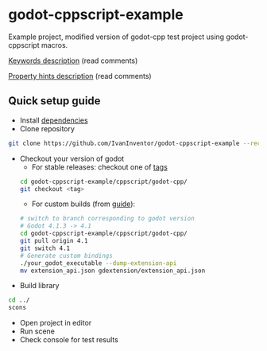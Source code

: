 # godot-cppscript-example

Example project, modified version of godot-cpp test project using godot-cppscript macros.

[Keywords description](https://github.com/IvanInventor/godot-cppscript-example/blob/master/src/example.hpp) (read comments)

[Property hints description](https://github.com/IvanInventor/godot-cppscript-example/blob/master/src/example_properties.hpp) (read comments)

## Quick setup guide
- Install [dependencies](https://github.com/IvanInventor/godot-cpp-script#dependencies)
- Clone repository
```bash
git clone https://github.com/IvanInventor/godot-cppscript-example --recurse-submodules
```
- Checkout your version of godot
    - For stable releases: checkout one of [tags](https://github.com/godotengine/godot-cpp/tags)
    ```bash
    cd godot-cppscript-example/cppscript/godot-cpp/
    git checkout <tag>
    ```
    - For custom builds (from [guide](https://docs.godotengine.org/en/stable/tutorials/scripting/gdextension/gdextension_cpp_example.html#building-the-c-bindings)):
    ```bash
    # switch to branch corresponding to godot version
    # Godot 4.1.3 -> 4.1
    cd godot-cppscript-example/cppscript/godot-cpp/
    git pull origin 4.1
    git switch 4.1
    # Generate custom bindings
    ./your_godot_executable --dump-extension-api
    mv extension_api.json gdextension/extension_api.json
    ```
- Build library
```bash
cd ../
scons
```
- Open project in editor
- Run scene
- Check console for test results
